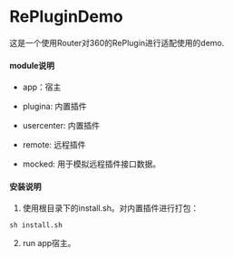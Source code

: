 # RePluginDemo

这是一个使用Router对360的RePlugin进行适配使用的demo.

#### module说明

- app：宿主
- plugina: 内置插件
- usercenter: 内置插件
- remote: 远程插件

- mocked: 用于模拟远程插件接口数据。

#### 安装说明

1. 使用根目录下的install.sh。对内置插件进行打包：

```
sh install.sh
```

2. run app宿主。